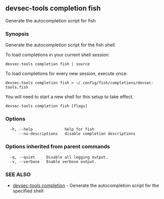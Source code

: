 ## devsec-tools completion fish

Generate the autocompletion script for fish

### Synopsis

Generate the autocompletion script for the fish shell.

To load completions in your current shell session:

	devsec-tools completion fish | source

To load completions for every new session, execute once:

	devsec-tools completion fish > ~/.config/fish/completions/devsec-tools.fish

You will need to start a new shell for this setup to take effect.

```
devsec-tools completion fish [flags]
```

### Options

```
  -h, --help              help for fish
      --no-descriptions   disable completion descriptions
```

### Options inherited from parent commands

```
  -q, --quiet     Disable all logging output.
  -v, --verbose   Enable verbose output.
```

### SEE ALSO

* [devsec-tools completion](devsec-tools_completion.md)  - Generate the autocompletion script for the specified shell
